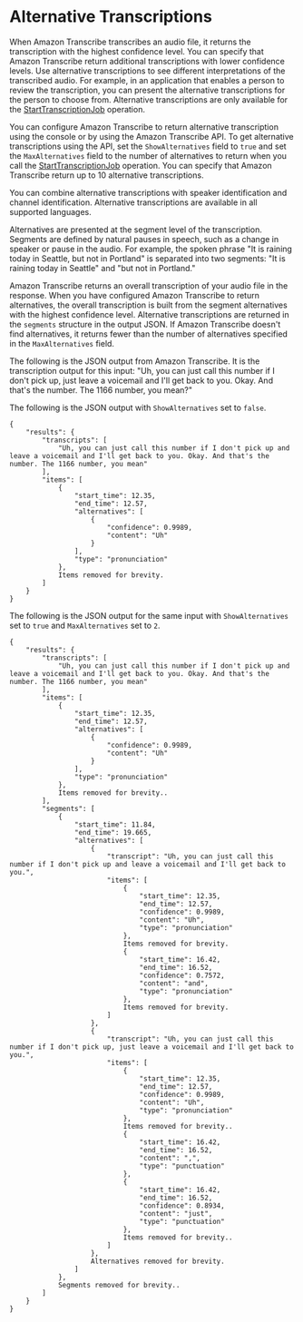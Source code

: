# Alternative Transcriptions<a name="how-alternatives"></a>

When Amazon Transcribe transcribes an audio file, it returns the transcription with the highest confidence level\. You can specify that Amazon Transcribe return additional transcriptions with lower confidence levels\. Use alternative transcriptions to see different interpretations of the transcribed audio\. For example, in an application that enables a person to review the transcription, you can present the alternative transcriptions for the person to choose from\. Alternative transcriptions are only available for the [StartTranscriptionJob](API_StartTranscriptionJob.md) operation\.

You can configure Amazon Transcribe to return alternative transcription using the console or by using the Amazon Transcribe API\. To get alternative transcriptions using the API, set the `ShowAlternatives` field to `true` and set the `MaxAlternatives` field to the number of alternatives to return when you call the [StartTranscriptionJob](API_StartTranscriptionJob.md) operation\. You can specify that Amazon Transcribe return up to 10 alternative transcriptions\. 

You can combine alternative transcriptions with speaker identification and channel identification\. Alternative transcriptions are available in all supported languages\.

Alternatives are presented at the segment level of the transcription\. Segments are defined by natural pauses in speech, such as a change in speaker or pause in the audio\. For example, the spoken phrase "It is raining today in Seattle, but not in Portland" is separated into two segments: "It is raining today in Seattle" and "but not in Portland\."

Amazon Transcribe returns an overall transcription of your audio file in the response\. When you have configured Amazon Transcribe to return alternatives, the overall transcription is built from the segment alternatives with the highest confidence level\. Alternative transcriptions are returned in the `segments` structure in the output JSON\. If Amazon Transcribe doesn't find alternatives, it returns fewer than the number of alternatives specified in the `MaxAlternatives` field\.

The following is the JSON output from Amazon Transcribe\. It is the transcription output for this input: "Uh, you can just call this number if I don't pick up, just leave a voicemail and I'll get back to you\. Okay\. And that's the number\. The 1166 number, you mean?" 

The following is the JSON output with `ShowAlternatives` set to `false`\.

```
{
    "results": {
        "transcripts": [
            "Uh, you can just call this number if I don't pick up and leave a voicemail and I'll get back to you. Okay. And that's the number. The 1166 number, you mean"
        ],
        "items": [
            {
                "start_time": 12.35,
                "end_time": 12.57,
                "alternatives": [
                    {
                        "confidence": 0.9989,
                        "content": "Uh"
                    }
                ],
                "type": "pronunciation"
            },
            Items removed for brevity.
        ]
    }
}
```

The following is the JSON output for the same input with `ShowAlternatives` set to `true` and `MaxAlternatives` set to `2`\. 

```
{
    "results": {
        "transcripts": [
            "Uh, you can just call this number if I don't pick up and leave a voicemail and I'll get back to you. Okay. And that's the number. The 1166 number, you mean"
        ],
        "items": [
            {
                "start_time": 12.35,
                "end_time": 12.57,
                "alternatives": [
                    {
                        "confidence": 0.9989,
                        "content": "Uh"
                    }
                ],
                "type": "pronunciation"
            },
            Items removed for brevity..
        ],
        "segments": [
            {
                "start_time": 11.84,
                "end_time": 19.665,
                "alternatives": [
                    {
                        "transcript": "Uh, you can just call this number if I don't pick up and leave a voicemail and I'll get back to you.",
                        "items": [
                            {
                                "start_time": 12.35,
                                "end_time": 12.57,
                                "confidence": 0.9989,
                                "content": "Uh",
                                "type": "pronunciation"
                            },
                            Items removed for brevity.
                            {
                                "start_time": 16.42,
                                "end_time": 16.52,
                                "confidence": 0.7572,
                                "content": "and",
                                "type": "pronunciation"
                            },
                            Items removed for brevity.
                        ]
                    },
                    {
                        "transcript": "Uh, you can just call this number if I don't pick up, just leave a voicemail and I'll get back to you.",
                        "items": [
                            {
                                "start_time": 12.35,
                                "end_time": 12.57,
                                "confidence": 0.9989,
                                "content": "Uh",
                                "type": "pronunciation"
                            },
                            Items removed for brevity..
                            {
                                "start_time": 16.42,
                                "end_time": 16.52,
                                "content": ",",
                                "type": "punctuation"
                            },
                            {
                                "start_time": 16.42,
                                "end_time": 16.52,
                                "confidence": 0.8934,
                                "content": "just",
                                "type": "punctuation"
                            },
                            Items removed for brevity..
                        ]
                    },
                    Alternatives removed for brevity.
                ]
            },
            Segments removed for brevity..
        ]
    }
}
```